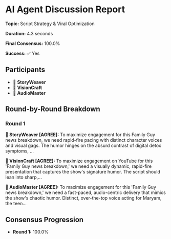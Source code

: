 # AI Agent Discussion Report

**Topic:** Script Strategy & Viral Optimization

**Duration:** 4.3 seconds

**Final Consensus:** 100.0%

**Success:** ✅ Yes

## Participants

- 📝 **StoryWeaver**
- 🎨 **VisionCraft**
- 🎵 **AudioMaster**

## Round-by-Round Breakdown

### Round 1

**📝 StoryWeaver [AGREE]:** To maximize engagement for this Family Guy news breakdown, we need rapid-fire pacing with distinct character voices and visual gags. The humor hinges on the absurd contrast of digital detox symptoms, ...

**🎨 VisionCraft [AGREE]:** To maximize engagement on YouTube for this 'Family Guy news breakdown,' we need a visually dynamic, rapid-fire presentation that captures the show's signature humor. The script should lean into sharp,...

**🎵 AudioMaster [AGREE]:** To maximize engagement for this 'Family Guy news breakdown,' we need a fast-paced, audio-centric delivery that mimics the show's chaotic humor. Distinct, over-the-top voice acting for Maryam, the teen...

## Consensus Progression

- **Round 1:** 100.0%
